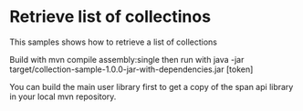 # Retrieve list of collectinos

This samples shows how to retrieve a list of collections

Build with mvn compile assembly:single then run with java -jar target/collection-sample-1.0.0-jar-with-dependencies.jar [token]

You can build the main user library first to get a copy of the span api library in your local mvn repository.
